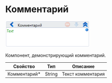 # Комментарий

![](<../../../.gitbook/assets/image (448).png>)

Компонент, демонстрирующий комментарий.

| Свойство      | Тип    | Описание          |
| ------------- | ------ | ----------------- |
| Комментарий\* | String | Текст комментария |

